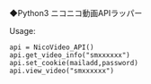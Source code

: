◆Python3 ニコニコ動画APIラッパー

Usage:

	api = NicoVideo_API()
	api.get_video_info("smxxxxxx")
	api.set_cookie(mailadd,password)
	api.view_video("smxxxxxx")